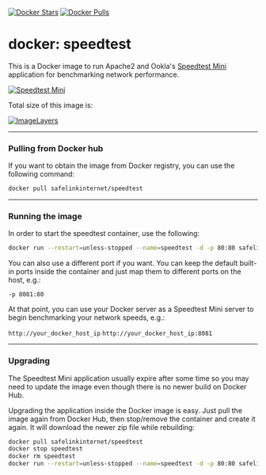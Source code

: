 [![Docker Stars](https://img.shields.io/docker/stars/safelinkinternet/speedtest.svg)](https://hub.docker.com/r/safelinkinternet/speedtest/) [![Docker Pulls](https://img.shields.io/docker/pulls/safelinkinternet/speedtest.svg)](https://hub.docker.com/r/safelinkinternet/speedtest/)

# docker: speedtest

This is a Docker image to run Apache2 and Ookla's [Speedtest Mini](http://www.speedtest.net/fr/mini.php) application for benchmarking network performance.

[![Speedtest Mini](http://www.speedtest.net/images/speedtestmini.png)](http://www.speedtest.net/fr/mini.php)


Total size of this image is:

[![ImageLayers](https://badge.imagelayers.io/safelinkinternet/speedtest:latest.svg)](https://imagelayers.io/?images=safelinkinternet/speedtest:latest)

________________________________________
### Pulling from Docker hub
If you want to obtain the image from Docker registry, you can use the following command:
```sh
docker pull safelinkinternet/speedtest
```
________________________________________
### Running the image
In order to start the speedtest container, use the following:
```sh
docker run --restart=unless-stopped --name=speedtest -d -p 80:80 safelinkinternet/speedtest
```


You can also use a different port if you want.  You can keep the default built-in ports inside the container and just map them to different ports on the host, e.g.:

`-p 8081:80`

At that point, you can use your Docker server as a Speedtest Mini server to begin
benchmarking your network speeds, e.g.:

`http://your_docker_host_ip`
`http://your_docker_host_ip:8081`

________________________________________
### Upgrading
The Speedtest Mini application usually expire after some time so you may need to update the image even though there is no newer build on Docker Hub.

Upgrading the application inside the Docker image is easy.  Just pull the image again from Docker Hub, then stop/remove the container and create it again.  It will download the newer zip file while rebuilding:
```sh
docker pull safelinkinternet/speedtest
docker stop speedtest
docker rm speedtest
docker run --restart=unless-stopped --name=speedtest -d -p 80:80 safelinkinternet/speedtest
```
